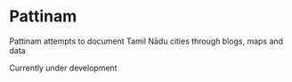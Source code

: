 # Pattinam

Pattinam attempts to document Tamil Nādu cities through blogs, maps and data

Currently under development
